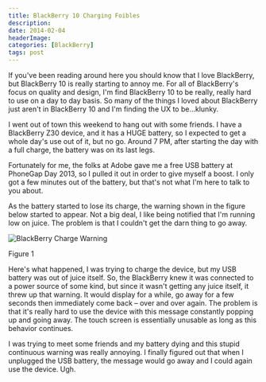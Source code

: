 ```yaml
---
title: BlackBerry 10 Charging Foibles
description: 
date: 2014-02-04
headerImage: 
categories: [BlackBerry]
tags: post
---
```


If you've been reading around here you should know that I love BlackBerry, but BlackBerry 10 is really starting to annoy me. For all of BlackBerry's focus on quality and design, I'm find BlackBerry 10 to be really, really hard to use on a day to day basis. So many of the things I loved about BlackBerry just aren't in BlackBerry 10 and I'm finding the UX to be…klunky.

I went out of town this weekend to hang out with some friends. I have a BlackBerry Z30 device, and it has a HUGE battery, so I expected to get a whole day's use out of it, but no go. Around 7 PM, after starting the day with a full charge, the battery was on its last legs.

Fortunately for me, the folks at Adobe gave me a free USB battery at PhoneGap Day 2013, so I pulled it out in order to give myself a boost. I only got a few minutes out of the battery, but that's not what I'm here to talk to you about.

As the battery started to lose its charge, the warning shown in the figure below started to appear. Not a big deal, I like being notified that I'm running low on juice. The problem is that I couldn't get the darn thing to go away.

![BlackBerry Charge Warning](/images/2014/blackberry-10-battery-warning.png "BlackBerry Charge Warning") 

Figure 1

Here's what happened, I was trying to charge the device, but my USB battery was out of juice itself. So, the BlackBerry knew it was connected to a power source of some kind, but since it wasn't getting any juice itself, it threw up that warning. It would display for a while, go away for a few seconds then immediately come back – over and over again. The problem is that it's really hard to use the device with this message constantly popping up and going away. The touch screen is essentially unusable as long as this behavior continues.

I was trying to meet some friends and my battery dying and this stupid continuous warning was really annoying. I finally figured out that when I unplugged the USB battery, the message would go away and I could again use the device. Ugh.